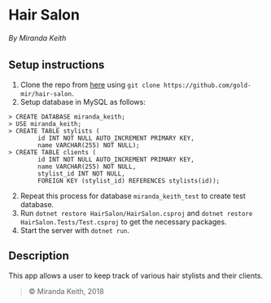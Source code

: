 # Hair Salon
###### By Miranda Keith

## Setup instructions
1. Clone the repo from [here](https://github.com/gold-mir/hair-salon) using `git clone https://github.com/gold-mir/hair-salon`.
1. Setup database in MySQL as follows:
```
> CREATE DATABASE miranda_keith;
> USE miranda_keith;
> CREATE TABLE stylists (
        id INT NOT NULL AUTO_INCREMENT PRIMARY KEY,
        name VARCHAR(255) NOT NULL);
> CREATE TABLE clients (
        id INT NOT NULL AUTO_INCREMENT PRIMARY KEY,
        name VARCHAR(255) NOT NULL,
        stylist_id INT NOT NULL,
        FOREIGN KEY (stylist_id) REFERENCES stylists(id));
```
2. Repeat this process for database `miranda_keith_test` to create test database.
3. Run `dotnet restore HairSalon/HairSalon.csproj` and `dotnet restore HairSalon.Tests/Test.csproj` to get the necessary packages.
4. Start the server with `dotnet run`.

## Description
This app allows a user to keep track of various hair stylists and their clients.

> © Miranda Keith, 2018
